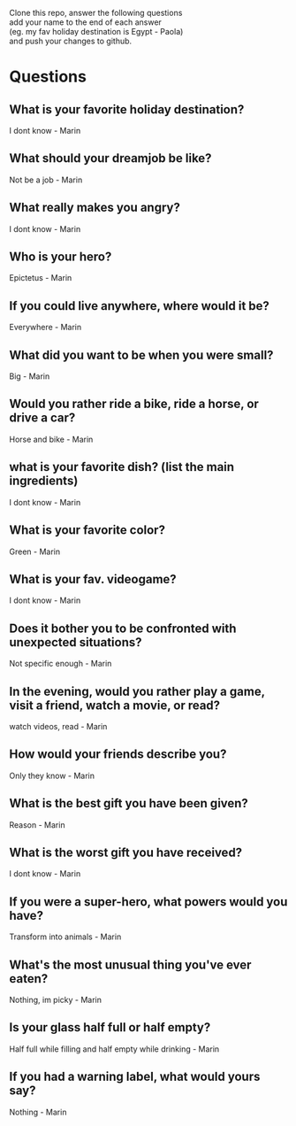 Clone this repo, answer the following questions \
add your name to the end of each answer \
(eg. my fav holiday destination is Egypt - Paola)\
and push your changes to github.

# Questions

## What is your favorite holiday destination? 
I dont know - Marin
## What should your dreamjob be like? 
Not be a job - Marin
## What really makes you angry? 
I dont know - Marin
## Who is your hero? 
Epictetus - Marin
## If you could live anywhere, where would it be?
Everywhere - Marin
## What did you want to be when you were small?
Big - Marin
## Would you rather ride a bike, ride a horse, or drive a car? 
Horse and bike - Marin
## what is your favorite dish? (list the main ingredients)
I dont know - Marin
## What is your favorite color?
Green - Marin
## What is your fav. videogame?
I dont know - Marin
## Does it bother you to be confronted with unexpected situations?
Not specific enough - Marin
## In the evening, would you rather play a game, visit a friend, watch a movie, or read?
watch videos, read - Marin
## How would your friends describe you?
Only they know - Marin
## What is the best gift you have been given?
Reason - Marin
## What is the worst gift you have received?
I dont know - Marin
## If you were a super-hero, what powers would you have?
Transform into animals - Marin
## What's the most unusual thing you've ever eaten?
Nothing, im picky - Marin
## Is your glass half full or half empty?
Half full while filling and half empty while drinking - Marin
## If you had a warning label, what would yours say?
Nothing - Marin
